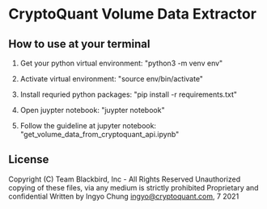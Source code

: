 # CryptoQuant Volume Data Extractor

## How to use at your terminal

1. Get your python virtual environment: "python3 -m venv env"

2. Activate virtual environment: "source env/bin/activate"

3. Install requried python packages: "pip install -r requirements.txt"

4. Open juypter notebook: "juypter notebook"

5. Follow the guideline at jupyter notebook: "get_volume_data_from_cryptoquant_api.ipynb"

## License
Copyright (C) Team Blackbird, Inc - All Rights Reserved
Unauthorized copying of these files, via any medium is strictly prohibited
Proprietary and confidential
Written by Ingyo Chung <ingyo@cryptoquant.com>, 7 2021
